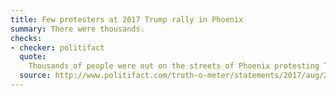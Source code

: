 ```yaml
---
title: Few protesters at 2017 Trump rally in Phoenix
summary: There were thousands.
checks:
- checker: politifact
  quote:
    Thousands of people were out on the streets of Phoenix protesting Trump’s speech, according to multiple media accounts and the Phoenix police chief, who said the city’s downtown had "tens of thousands" of people exercising their right to free speech.
  source: http://www.politifact.com/truth-o-meter/statements/2017/aug/23/donald-trump/trumps-false-claim-there-werent-too-many-peop/
---
```

